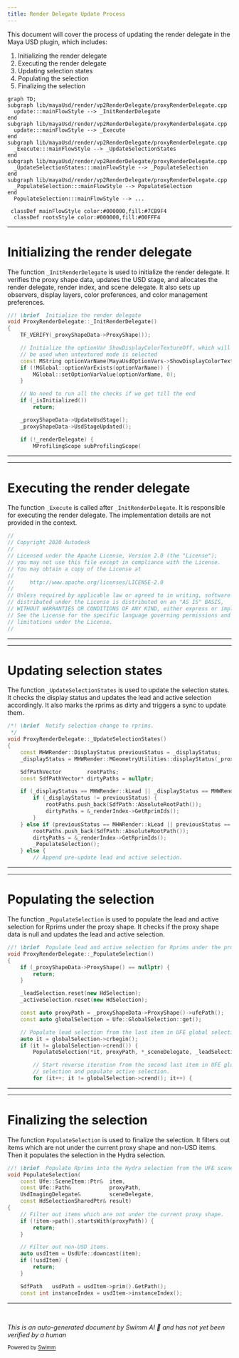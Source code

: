 ```yaml
---
title: Render Delegate Update Process
---
```


This document will cover the process of updating the render delegate in the Maya USD plugin, which includes:

1. Initializing the render delegate
2. Executing the render delegate
3. Updating selection states
4. Populating the selection
5. Finalizing the selection

```mermaid
graph TD;
subgraph lib/mayaUsd/render/vp2RenderDelegate/proxyRenderDelegate.cpp
  update:::mainFlowStyle --> _InitRenderDelegate
end
subgraph lib/mayaUsd/render/vp2RenderDelegate/proxyRenderDelegate.cpp
  update:::mainFlowStyle --> _Execute
end
subgraph lib/mayaUsd/render/vp2RenderDelegate/proxyRenderDelegate.cpp
  _Execute:::mainFlowStyle --> _UpdateSelectionStates
end
subgraph lib/mayaUsd/render/vp2RenderDelegate/proxyRenderDelegate.cpp
  _UpdateSelectionStates:::mainFlowStyle --> _PopulateSelection
end
subgraph lib/mayaUsd/render/vp2RenderDelegate/proxyRenderDelegate.cpp
  _PopulateSelection:::mainFlowStyle --> PopulateSelection
end
  PopulateSelection:::mainFlowStyle --> ...

 classDef mainFlowStyle color:#000000,fill:#7CB9F4
  classDef rootsStyle color:#000000,fill:#00FFF4
```

<SwmSnippet path="/lib/mayaUsd/render/vp2RenderDelegate/proxyRenderDelegate.cpp" line="661">

---

# Initializing the render delegate

The function `_InitRenderDelegate` is used to initialize the render delegate. It verifies the proxy shape data, updates the USD stage, and allocates the render delegate, render index, and scene delegate. It also sets up observers, display layers, color preferences, and color management preferences.

```c++
//! \brief  Initialize the render delegate
void ProxyRenderDelegate::_InitRenderDelegate()
{
    TF_VERIFY(_proxyShapeData->ProxyShape());

    // Initialize the optionVar ShowDisplayColorTextureOff, which will decide if display color will
    // be used when untextured mode is selected
    const MString optionVarName(MayaUsdOptionVars->ShowDisplayColorTextureOff.GetText());
    if (!MGlobal::optionVarExists(optionVarName)) {
        MGlobal::setOptionVarValue(optionVarName, 0);
    }

    // No need to run all the checks if we got till the end
    if (_isInitialized())
        return;

    _proxyShapeData->UpdateUsdStage();
    _proxyShapeData->UsdStageUpdated();

    if (!_renderDelegate) {
        MProfilingScope subProfilingScope(
```

---

</SwmSnippet>

<SwmSnippet path="/lib/mayaUsd/render/vp2RenderDelegate/proxyRenderDelegate.cpp" line="0">

---

# Executing the render delegate

The function `_Execute` is called after `_InitRenderDelegate`. It is responsible for executing the render delegate. The implementation details are not provided in the context.

```c++
//
// Copyright 2020 Autodesk
//
// Licensed under the Apache License, Version 2.0 (the "License");
// you may not use this file except in compliance with the License.
// You may obtain a copy of the License at
//
//     http://www.apache.org/licenses/LICENSE-2.0
//
// Unless required by applicable law or agreed to in writing, software
// distributed under the License is distributed on an "AS IS" BASIS,
// WITHOUT WARRANTIES OR CONDITIONS OF ANY KIND, either express or implied.
// See the License for the specific language governing permissions and
// limitations under the License.
//
```

---

</SwmSnippet>

<SwmSnippet path="/lib/mayaUsd/render/vp2RenderDelegate/proxyRenderDelegate.cpp" line="1806">

---

# Updating selection states

The function `_UpdateSelectionStates` is used to update the selection states. It checks the display status and updates the lead and active selection accordingly. It also marks the rprims as dirty and triggers a sync to update them.

```c++
/*! \brief  Notify selection change to rprims.
 */
void ProxyRenderDelegate::_UpdateSelectionStates()
{
    const MHWRender::DisplayStatus previousStatus = _displayStatus;
    _displayStatus = MHWRender::MGeometryUtilities::displayStatus(_proxyShapeData->ProxyDagPath());

    SdfPathVector        rootPaths;
    const SdfPathVector* dirtyPaths = nullptr;

    if (_displayStatus == MHWRender::kLead || _displayStatus == MHWRender::kActive) {
        if (_displayStatus != previousStatus) {
            rootPaths.push_back(SdfPath::AbsoluteRootPath());
            dirtyPaths = &_renderIndex->GetRprimIds();
        }
    } else if (previousStatus == MHWRender::kLead || previousStatus == MHWRender::kActive) {
        rootPaths.push_back(SdfPath::AbsoluteRootPath());
        dirtyPaths = &_renderIndex->GetRprimIds();
        _PopulateSelection();
    } else {
        // Append pre-update lead and active selection.
```

---

</SwmSnippet>

<SwmSnippet path="/lib/mayaUsd/render/vp2RenderDelegate/proxyRenderDelegate.cpp" line="1780">

---

# Populating the selection

The function `_PopulateSelection` is used to populate the lead and active selection for Rprims under the proxy shape. It checks if the proxy shape data is null and updates the lead and active selection.

```c++
//! \brief  Populate lead and active selection for Rprims under the proxy shape.
void ProxyRenderDelegate::_PopulateSelection()
{
    if (_proxyShapeData->ProxyShape() == nullptr) {
        return;
    }

    _leadSelection.reset(new HdSelection);
    _activeSelection.reset(new HdSelection);

    const auto proxyPath = _proxyShapeData->ProxyShape()->ufePath();
    const auto globalSelection = Ufe::GlobalSelection::get();

    // Populate lead selection from the last item in UFE global selection.
    auto it = globalSelection->crbegin();
    if (it != globalSelection->crend()) {
        PopulateSelection(*it, proxyPath, *_sceneDelegate, _leadSelection);

        // Start reverse iteration from the second last item in UFE global
        // selection and populate active selection.
        for (it++; it != globalSelection->crend(); it++) {
```

---

</SwmSnippet>

<SwmSnippet path="/lib/mayaUsd/render/vp2RenderDelegate/proxyRenderDelegate.cpp" line="205">

---

# Finalizing the selection

The function `PopulateSelection` is used to finalize the selection. It filters out items which are not under the current proxy shape and non-USD items. Then it populates the selection in the Hydra selection.

```c++
//! \brief  Populate Rprims into the Hydra selection from the UFE scene item.
void PopulateSelection(
    const Ufe::SceneItem::Ptr&  item,
    const Ufe::Path&            proxyPath,
    UsdImagingDelegate&         sceneDelegate,
    const HdSelectionSharedPtr& result)
{
    // Filter out items which are not under the current proxy shape.
    if (!item->path().startsWith(proxyPath)) {
        return;
    }

    // Filter out non-USD items.
    auto usdItem = UsdUfe::downcast(item);
    if (!usdItem) {
        return;
    }

    SdfPath   usdPath = usdItem->prim().GetPath();
    const int instanceIndex = usdItem->instanceIndex();

```

---

</SwmSnippet>

&nbsp;

_This is an auto-generated document by Swimm AI 🌊 and has not yet been verified by a human_

<SwmMeta version="3.0.0" repo-id="Z2l0aHViJTNBJTNBbWF5YS11c2QlM0ElM0FnaWxhZG5hdm90" repo-name="maya-usd"><sup>Powered by [Swimm](/)</sup></SwmMeta>

